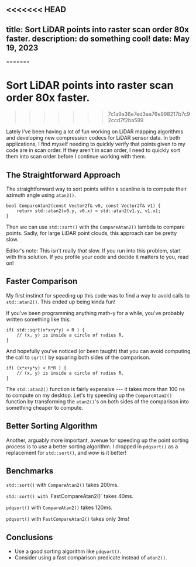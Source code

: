 <<<<<<< HEAD
---
title: Sort LiDAR points into raster scan order 80x faster.
description: do something cool!
date: May 19, 2023
---
=======
# Sort LiDAR points into raster scan order 80x faster.
>>>>>>> 7c1a9a36e7ed3ea76e998217b7c92ccd7f2ba589

Lately I've been having a lot of fun working on LiDAR mapping algorithms and developing new compression codecs for LiDAR sensor data.
In both applications, I find myself needing to quickly verify that points given to my code are in scan order.
If they aren't in scan order, I need to quickly sort them into scan order before I continue working with them.

## The Straightforward Approach

The straightforward way to sort points within a scanline is to compute their azimuth angle using `atan2()`.

    bool CompareAtan2(const Vector2f& v0, const Vector2f& v1) {
        return std::atan2(v0.y, v0.x) < std::atan2(v1.y, v1.x);
    }

Then we can use `std::sort()` with the `CompareAtan2()` lambda to compare points.
Sadly, for large LiDAR point clouds, this approach can be pretty slow.

Editor's note:
This isn't really *that* slow. If you run into this problem, start with this solution.
If you profile your code and decide it matters to you, read on!

## Faster Comparison

My first instinct for speeding up this code was to find a way to avoid calls to `std::atan2()`.
This ended up being kinda fun!

If you've been programming anything math-y for a while, you've probably written something like this:

    if( std::sqrt(x*x+y*y) < R ) {
        // (x, y) is inside a circle of radius R.
    }

And hopefully you've noticed (or been taught) that you can avoid computing the call to `sqrt()` by squaring both sides of the comparison.

    if( (x*x+y*y) < R*R ) {
        // (x, y) is inside a circle of radius R.
    }

The `std::atan2()` function is fairly expensive --- it takes more than 100 ns to compute on my desktop.
Let's try speeding up the `CompareAtan2()` function by transforming the `atan2()`'s on both sides of the comparison into something cheaper to compute.

## Better Sorting Algorithm
Another, arguably more important, avenue for speeding up the point sorting process is to use a better sorting algorithm.
I dropped in `pdqsort()` as a replacement for `std::sort()`, and *wow* is it better!

## Benchmarks

`std::sort()` with `CompareAtan2()` takes 200ms.

`std::sort() with `FastCompareAtan2()` takes 40ms.

`pdqsort()` with `CompareAtan2()` takes 120ms.

`pdqsort()` with `FastCompareAtan2()` takes only 3ms!

## Conclusions

* Use a good sorting algorithm like `pdqsort()`.
* Consider using a fast comparison predicate instead of `atan2()`.
